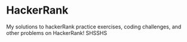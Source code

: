 # HackerRank
My solutions to hackerRank practice exercises, coding challenges, and other problems on HackerRank!
SHSSHS

